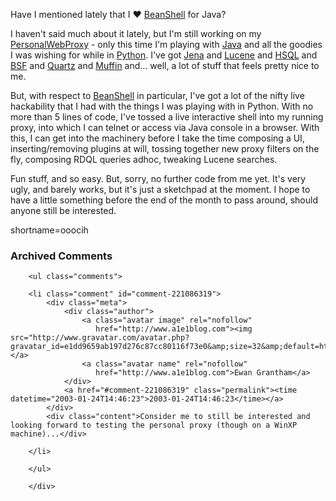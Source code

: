 <p>Have I mentioned lately that I &hearts; <a href="http://www.beanshell.org" target="_top">BeanShell</a> for Java?</p>
<p>I haven't said much about it lately, but I'm still working on my <a href="http://www.decafbad.com/twiki/bin/view/Main/PersonalWebProxy">PersonalWebProxy</a> - only this time I'm playing with <a href="http://www.decafbad.com/twiki/bin/view/Main/Java">Java</a> and all the goodies I was wishing for while in <a href="http://www.decafbad.com/twiki/bin/view/Main/Python">Python</a>.  I've got <a href="http://www.hpl.hp.com/semweb/jena.htm" target="_top">Jena</a> and <a href="http://jakarta.apache.org/lucene/" target="_top">Lucene</a> and <a href="http://hsqldb.sourceforge.net/" target="_top">HSQL</a> and <a href="http://jakarta.apache.org/bsf/index.html" target="_top">BSF</a> and <a href="http://www.part.net/quartz.html" target="_top">Quartz</a> and <a href="http://muffin.doit.org" target="_top">Muffin</a> and...  well, a lot of stuff that feels pretty nice to me.</p>
<p>But, with respect to <a href="http://www.beanshell.org" target="_top">BeanShell</a> in particular, I've got a lot of the nifty live hackability that I had with the things I was playing with in Python.  With no more than 5 lines of code, I've tossed a live interactive shell into my running proxy, into which I can telnet or access via Java console in a browser.  With this, I can get into the machinery before I take the time composing a UI, inserting/removing plugins at will, tossing together new proxy filters on the fly, composing RDQL queries adhoc, tweaking Lucene searches.</p>
<p>Fun stuff, and so easy.  But, sorry, no further code from me yet.  It's very ugly, and barely works, but it's just a sketchpad at the moment.  I hope to have a little something before the end of the month to pass around, should anyone still be interested.</p>
<!--more-->
shortname=ooocih

<div id="comments" class="comments archived-comments">
            <h3>Archived Comments</h3>
            
        <ul class="comments">
            
        <li class="comment" id="comment-221086319">
            <div class="meta">
                <div class="author">
                    <a class="avatar image" rel="nofollow" 
                       href="http://www.a1e1blog.com"><img src="http://www.gravatar.com/avatar.php?gravatar_id=e1dd9659ab197d276c87cc80116f73e0&amp;size=32&amp;default=http://mediacdn.disqus.com/1320279820/images/noavatar32.png"/></a>
                    <a class="avatar name" rel="nofollow" 
                       href="http://www.a1e1blog.com">Ewan Grantham</a>
                </div>
                <a href="#comment-221086319" class="permalink"><time datetime="2003-01-24T14:46:23">2003-01-24T14:46:23</time></a>
            </div>
            <div class="content">Consider me to still be interested and looking forward to testing the personal proxy (though on a WinXP machine)...</div>
            
        </li>
    
        </ul>
    
        </div>
    